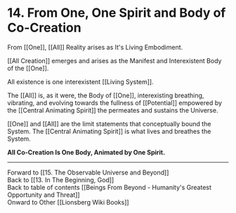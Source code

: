 # 14. From One, One Spirit and Body of Co-Creation

From [[One]], [[All]] Reality arises as It's Living Embodiment. 

[[All Creation]] emerges and arises as the Manifest and Interexistent Body of the [[One]]. 

All existence is one interexistent [[Living System]]. 

The [[All]] is, as it were, the Body of [[One]], interexisting breathing, vibrating, and evolving towards the fullness of [[Potential]] empowered by the [[Central Animating Spirit]] the permeates and sustains the Universe. 

[[One]] and [[All]] are the limit statements that conceptually bound the System. The [[Central Animating Spirit]] is what lives and breathes the System. 

**All Co-Creation Is One Body, Animated by One Spirit.**  

___

Forward to [[15. The Observable Universe and Beyond]]      
Back to [[13. In The Beginning, God]]      
Back to table of contents [[Beings From Beyond - Humanity's Greatest Opportunity and Threat]]  
Onward to Other [[Lionsberg Wiki Books]]  
